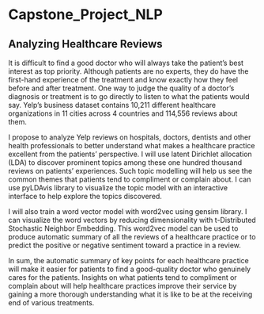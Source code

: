 # Capstone_Project_NLP

## Analyzing Healthcare Reviews

It is difficult to find a good doctor who will always take the patient’s best interest as top priority. Although patients are no experts, they do have the first-hand experience of the treatment and know exactly how they feel before and after treatment. One way to judge the quality of a doctor’s diagnosis or treatment is to go directly to listen to what the patients would say. Yelp’s business dataset contains 10,211 different healthcare organizations in 11 cities across 4 countries and 114,556 reviews about them.

I propose to analyze Yelp reviews on hospitals, doctors, dentists and other health professionals to better understand what makes a healthcare practice excellent from the patients’ perspective. I will use latent Dirichlet allocation (LDA) to discover prominent topics among these one hundred thousand reviews on patients’ experiences. Such topic modelling will help us see the common themes that patients tend to compliment or complain about. I can use pyLDAvis library to visualize the topic model with an interactive interface to help explore the topics discovered. 

I will also train a word vector model with word2vec using gensim library. I can visualize the word vectors by reducing dimensionality with t-Distributed Stochastic Neighbor Embedding. This word2vec model can be used to produce automatic summary of all the reviews of a healthcare practice or to predict the positive or negative sentiment toward a practice in a review. 

In sum, the automatic summary of key points for each healthcare practice will make it easier for patients to find a good-quality doctor who genuinely cares for the patients. Insights on what patients tend to compliment or complain about will help healthcare practices improve their service by gaining a more thorough understanding what it is like to be at the receiving end of various treatments. 
